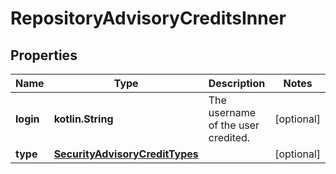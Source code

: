 
# RepositoryAdvisoryCreditsInner

## Properties
Name | Type | Description | Notes
------------ | ------------- | ------------- | -------------
**login** | **kotlin.String** | The username of the user credited. |  [optional]
**type** | [**SecurityAdvisoryCreditTypes**](SecurityAdvisoryCreditTypes.md) |  |  [optional]



